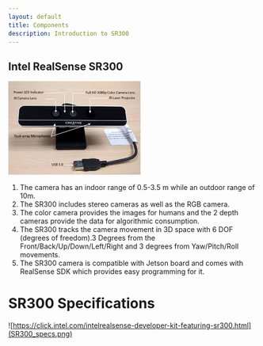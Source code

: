 ```yaml
---
layout: default
title: Components
description: Introduction to SR300
---
```


## Intel RealSense SR300

![sr300](sr300.jpg)

1. The camera has an indoor range of 0.5-3.5 m while an outdoor range of 10m.
2. The SR300 includes stereo cameras as well as the RGB camera.
3. The color camera provides the images for humans and the 2 depth cameras provide the data for    algorithmic consumption.
4. The SR300 tracks the camera movement in 3D space with 6 DOF (degrees of freedom).3 Degrees from the Front/Back/Up/Down/Left/Right and 3 degrees from Yaw/Pitch/Roll movements.
5. The SR300 camera is compatible with Jetson board and comes with RealSense SDK which provides easy programming for it.

# SR300 Specifications
![https://click.intel.com/intelrealsense-developer-kit-featuring-sr300.html](SR300_specs.png)
